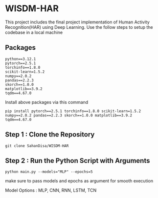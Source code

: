 # WISDM-HAR

This project includes the final project implementation of Human Activity Recognition(HAR) using Deep Learning. Use the follow steps to setup the codebase in a local machine 

## Packages

```
python==3.12.1
pytorch==2.5.1
torchinfo==1.8.0
scikit-learn=1.5.2
numpy==2.0.2
pandas==2.2.3
skorch==1.0.0
matplotlib==3.9.2
tqdm==4.67.0
```

Install above packages via this command

```pip install pytorch==2.5.1 torchinfo==1.8.0 scikit-learn=1.5.2 numpy==2.0.2 pandas==2.2.3 skorch==1.0.0 matplotlib==3.9.2 tqdm==4.67.0```

## Step 1 : Clone the Repository 

``git clone SahanDisa/WISDM-HAR``

## Step 2 : Run the Python Script with Arguments 

``python main.py --models="MLP" --epochs=5`` 

make sure to pass models and epochs as argument for smooth execution

Model Options : MLP, CNN, RNN, LSTM, TCN

 